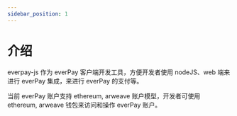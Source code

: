 ```yaml
---
sidebar_position: 1
---
```

# 介绍
everpay-js 作为 everPay 客户端开发工具，方便开发者使用 nodeJS、web 端来进行 everPay 集成，来进行 everPay 的支付等。

当前 everPay 账户支持 ethereum, arweave 账户模型，开发者可使用 ethereum, arweave 钱包来访问和操作 everPay 账户。